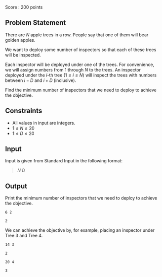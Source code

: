 Score : $200$ points

## Problem Statement

There are $N$ apple trees in a row. People say that one of them will bear golden apples.

We want to deploy some number of inspectors so that each of these trees will be inspected.

Each inspector will be deployed under one of the trees. For convenience, we will assign numbers from $1$ through $N$ to the trees. An inspector deployed under the $i$-th tree $(1 \leq i \leq N)$ will inspect the trees with numbers between $i-D$ and $i+D$ (inclusive).

Find the minimum number of inspectors that we need to deploy to achieve the objective.

## Constraints

- All values in input are integers.
- $1 \leq N \leq 20$
- $1 \leq D \leq 20$

## Input

Input is given from Standard Input in the following format:

> $N$ $D$

## Output

Print the minimum number of inspectors that we need to deploy to achieve the objective.

```input1
6 2
```

```output1
2
```

We can achieve the objective by, for example, placing an inspector under Tree $3$ and Tree $4$.

```input2
14 3
```

```output2
2
```

```input3
20 4
```

```output3
3
```